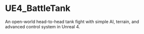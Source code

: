 # UE4_BattleTank
An open-world head-to-head tank fight with simple AI, terrain, and advanced control system in Unreal 4.
